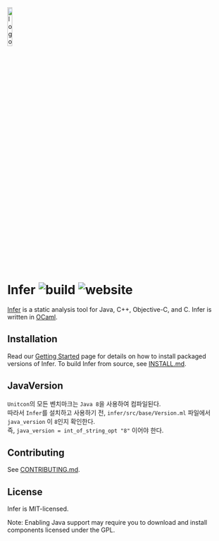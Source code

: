 <img src="website/static/img/logo.png" alt="logo" width="15%" />

# Infer ![build](https://github.com/facebook/infer/actions/workflows/install.yml/badge.svg) ![website](https://github.com/facebook/infer/actions/workflows/deploy.yml/badge.svg)

[Infer](http://fbinfer.com/) is a static analysis tool for Java,
C++, Objective-C, and C. Infer is written in [OCaml](https://ocaml.org/).

## Installation

Read our [Getting
Started](http://fbinfer.com/docs/getting-started) page for
details on how to install packaged versions of Infer. To build Infer
from source, see [INSTALL.md](./INSTALL.md).

## JavaVersion

`Unitcon`의 모든 벤치마크는 `Java 8`을 사용하여 컴파일된다.  
따라서 `Infer`를 설치하고 사용하기 전, `infer/src/base/Version.ml` 파일에서 `java_version` 이 `8`인지 확인한다.  
즉, `java_version = int_of_string_opt "8"` 이어야 한다.

## Contributing

See [CONTRIBUTING.md](./CONTRIBUTING.md).

## License

Infer is MIT-licensed.

Note: Enabling Java support may require you to download and install 
components licensed under the GPL.
